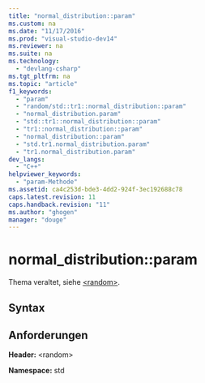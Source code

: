```yaml
---
title: "normal_distribution::param"
ms.custom: na
ms.date: "11/17/2016"
ms.prod: "visual-studio-dev14"
ms.reviewer: na
ms.suite: na
ms.technology: 
  - "devlang-csharp"
ms.tgt_pltfrm: na
ms.topic: "article"
f1_keywords: 
  - "param"
  - "random/std::tr1::normal_distribution::param"
  - "normal_distribution.param"
  - "std::tr1::normal_distribution::param"
  - "tr1::normal_distribution::param"
  - "normal_distribution::param"
  - "std.tr1.normal_distribution.param"
  - "tr1.normal_distribution.param"
dev_langs: 
  - "C++"
helpviewer_keywords: 
  - "param-Methode"
ms.assetid: ca4c253d-bde3-4dd2-924f-3ec192688c78
caps.latest.revision: 11
caps.handback.revision: "11"
ms.author: "ghogen"
manager: "douge"
---
```

# normal_distribution::param
Thema veraltet, siehe [\<random\>](../standard-library/random.md).  
  
## Syntax  
  
## Anforderungen  
 **Header:** \<random\>  
  
 **Namespace:** std